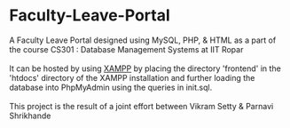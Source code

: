 # Faculty-Leave-Portal
A Faculty Leave Portal designed using MySQL, PHP, & HTML as a part of the course CS301 : Database Management Systems at IIT Ropar
<br><br>
It can be hosted by using [XAMPP](https://www.apachefriends.org/download.html) by placing the directory 'frontend' in the 'htdocs' directory of the XAMPP installation and further loading the database into PhpMyAdmin using the queries in init.sql.
<br><br>
This project is the result of a joint effort between Vikram Setty & Parnavi Shrikhande
